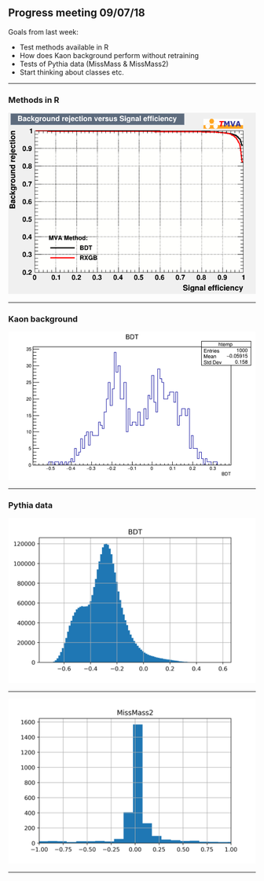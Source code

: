 ##  Progress meeting 09/07/18

Goals from last week:
- Test methods available in R
- How does Kaon background perform without retraining
- Tests of Pythia data (MissMass & MissMass2)
- Start thinking about classes etc.
---

### Methods in R

![p1](https://github.com/mj-will/ml4np/blob/master/topo_split/R-plot.png?raw=true)

---

### Kaon background

![p2](https://github.com/mj-will/ml4np/blob/master/figures/K-hist.png?raw=true)

---

### Pythia data

![p3](https://github.com/mj-will/ml4np/blob/master/topo_split/pythia-BDT.png?raw=true)

---

![p4](https://github.com/mj-will/ml4np/blob/master/topo_split/pythia-MissMass2.png?raw=true)

---
